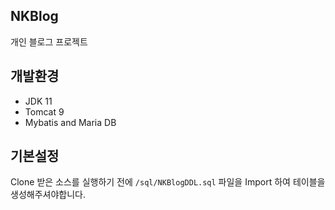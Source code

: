 ## NKBlog
개인 블로그 프로젝트

## 개발환경
- JDK 11
- Tomcat 9
- Mybatis and Maria DB
## 기본설정
Clone 받은 소스를 실행하기 전에 `/sql/NKBlogDDL.sql` 파일을 Import 하여 테이블을 생성해주셔야합니다.
